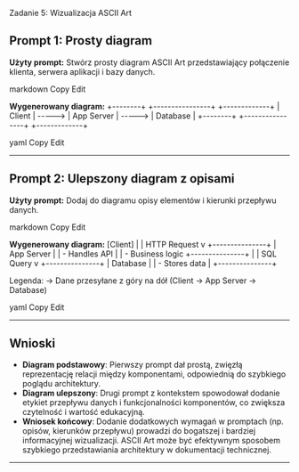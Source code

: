  Zadanie 5: Wizualizacja ASCII Art

## Prompt 1: Prosty diagram

**Użyty prompt:**
Stwórz prosty diagram ASCII Art przedstawiający połączenie klienta, serwera aplikacji i bazy danych.

markdown
Copy
Edit

**Wygenerowany diagram:**
+--------+ +----------------+ +-------------+
| Client | -----> | App Server | -----> | Database |
+--------+ +----------------+ +-------------+

yaml
Copy
Edit

---

##  Prompt 2: Ulepszony diagram z opisami

**Użyty prompt:**
Dodaj do diagramu opisy elementów i kierunki przepływu danych.

markdown
Copy
Edit

**Wygenerowany diagram:**
[Client]
|
| HTTP Request
v
+---------------+
| App Server |
| - Handles API |
| - Business logic
+---------------+
|
| SQL Query
v
+---------------+
| Database |
| - Stores data |
+---------------+

Legenda:
→ Dane przesyłane z góry na dół (Client → App Server → Database)

yaml
Copy
Edit

---

##  Wnioski

- **Diagram podstawowy**: Pierwszy prompt dał prostą, zwięzłą reprezentację relacji między komponentami, odpowiednią do szybkiego poglądu architektury.
- **Diagram ulepszony**: Drugi prompt z kontekstem spowodował dodanie etykiet przepływu danych i funkcjonalności komponentów, co zwiększa czytelność i wartość edukacyjną.
- **Wniosek końcowy**: Dodanie dodatkowych wymagań w promptach (np. opisów, kierunków przepływu) prowadzi do bogatszej i bardziej informacyjnej wizualizacji. ASCII Art może być efektywnym sposobem szybkiego przedstawiania architektury w dokumentacji technicznej.

---
